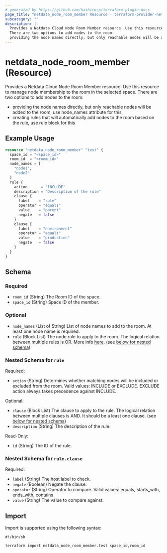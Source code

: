 ```yaml
---
# generated by https://github.com/hashicorp/terraform-plugin-docs
page_title: "netdata_node_room_member Resource - terraform-provider-netdata"
subcategory: ""
description: |-
  Provides a Netdata Cloud Node Room Member resource. Use this resource to manage node membership to the room in the selected space.
  There are two options to add nodes to the room:
  providing the node names directly, but only reachable nodes will be added to the room, use node_names attribute for thiscreating rules that will automatically add nodes to the room based on the rule, use rule block for this
---
```


# netdata_node_room_member (Resource)

Provides a Netdata Cloud Node Room Member resource. Use this resource to manage node membership to the room in the selected space.
There are two options to add nodes to the room:
- providing the node names directly, but only reachable nodes will be added to the room, use node_names attribute for this
- creating rules that will automatically add nodes to the room based on the rule, use rule block for this

## Example Usage

```terraform
resource "netdata_node_room_member" "test" {
  space_id = "<space_id>"
  room_id  = "<room_id>"
  node_names = [
    "node1",
    "node2"
  ]
  rule {
    action      = "INCLUDE"
    description = "Description of the rule"
    clause {
      label    = "role"
      operator = "equals"
      value    = "parent"
      negate   = false
    }
    clause {
      label    = "environment"
      operator = "equals"
      value    = "production"
      negate   = false
    }
  }
}
```

<!-- schema generated by tfplugindocs -->
## Schema

### Required

- `room_id` (String) The Room ID of the space.
- `space_id` (String) Space ID of the member.

### Optional

- `node_names` (List of String) List of node names to add to the room. At least one node name is required.
- `rule` (Block List) The node rule to apply to the room. The logical relation between multiple rules is OR. More info [here](https://learn.netdata.cloud/docs/netdata-cloud/spaces-and-rooms/node-rule-based-room-assignment). (see [below for nested schema](#nestedblock--rule))

<a id="nestedblock--rule"></a>
### Nested Schema for `rule`

Required:

- `action` (String) Determines whether matching nodes will be included or excluded from the room. Valid values: INCLUDE or EXCLUDE. EXCLUDE action always takes precedence against INCLUDE.

Optional:

- `clause` (Block List) The clause to apply to the rule. The logical relation between multiple clauses is AND. It should be a least one clause. (see [below for nested schema](#nestedblock--rule--clause))
- `description` (String) The description of the rule.

Read-Only:

- `id` (String) The ID of the rule.

<a id="nestedblock--rule--clause"></a>
### Nested Schema for `rule.clause`

Required:

- `label` (String) The host label to check.
- `negate` (Boolean) Negate the clause.
- `operator` (String) Operator to compare. Valid values: equals, starts_with, ends_with, contains.
- `value` (String) The value to compare against.

## Import

Import is supported using the following syntax:

```shell
#!/bin/sh

terraform import netdata_node_room_member.test space_id,room_id
```
